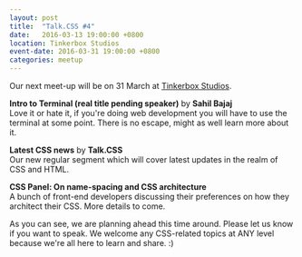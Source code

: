 ```yaml
---
layout: post
title:  "Talk.CSS #4"
date:   2016-03-13 19:00:00 +0800
location: Tinkerbox Studios
event-date: 2016-03-31 19:00:00 +0800
categories: meetup
---
```


Our next meet-up will be on 31 March at [Tinkerbox Studios](https://www.tinkerbox.com.sg/). 

**Intro to Terminal (real title pending speaker)** by **Sahil Bajaj**   
Love it or hate it, if you're doing web development you will have to use the terminal at some point. There is no escape, might as well learn more about it. 

**Latest CSS news** by **Talk.CSS**  
Our new regular segment which will cover latest updates in the realm of CSS and HTML.

**CSS Panel: On name-spacing and CSS architecture**  
A bunch of front-end developers discussing their preferences on how they architect their CSS. More details to come.

As you can see, we are planning ahead this time around. Please let us know if you want to speak. We welcome any CSS-related topics at ANY level because we're all here to learn and share. :)
